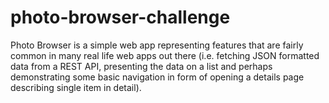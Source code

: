# photo-browser-challenge
Photo Browser is a simple web app representing features that are fairly common in many real life web apps out there (i.e. fetching JSON formatted data from a REST API, presenting the data on a list and perhaps demonstrating some basic navigation in form of opening a details page describing single item in detail).
